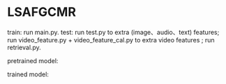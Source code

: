 # LSAFGCMR

train: 
  run main.py.
test: 
  run test.py to extra (image、audio、text) features; 
  run video_feature.py + video_feature_cal.py to extra video features ;
  run retrieval.py.

pretrained model:
  
  
trained model:
